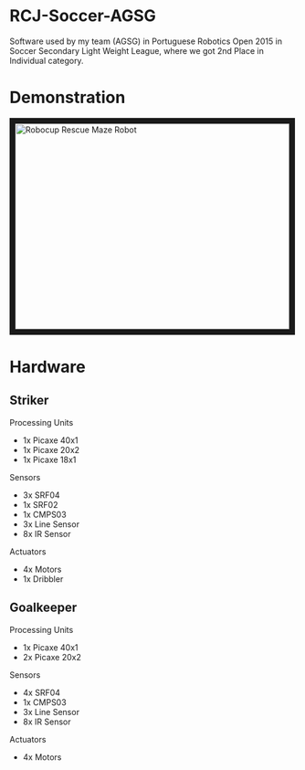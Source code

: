 # RCJ-Soccer-AGSG

Software used by my team (AGSG) in Portuguese Robotics Open 2015 in Soccer Secondary Light Weight League, where we got 2nd Place in Individual category.

# Demonstration
<a href="https://www.youtube.com/watch?v=iMYiWz3jMvc" target="_blank"><img src="https://i.ytimg.com/vi/iMYiWz3jMvc/mqdefault.jpg" 
alt="Robocup Rescue Maze Robot" width="480" height="360" border="10" /></a>

# Hardware

## Striker

 Processing Units

* 1x Picaxe 40x1
* 1x Picaxe 20x2
* 1x Picaxe 18x1

Sensors

* 3x SRF04
* 1x SRF02
* 1x CMPS03
* 3x Line Sensor
* 8x IR Sensor

Actuators

* 4x Motors
* 1x Dribbler

## Goalkeeper

 Processing Units

* 1x Picaxe 40x1
* 2x Picaxe 20x2

Sensors

* 4x SRF04
* 1x CMPS03
* 3x Line Sensor
* 8x IR Sensor

Actuators

* 4x Motors
